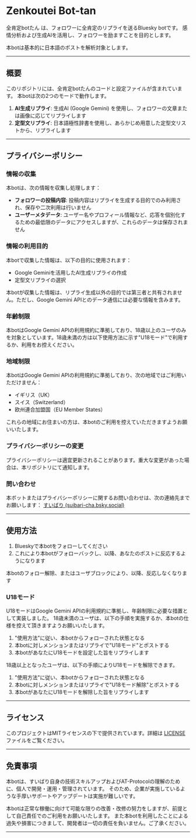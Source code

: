# Zenkoutei Bot-tan

全肯定botたん は、フォロワーに全肯定のリプライを送るBluesky botです。
感情分析および生成AIを活用し、フォロワーを励ますことを目的とします。

本botは基本的に日本語のポストを解析対象とします。

---

## 概要

このリポジトリには、全肯定botたんのコードと設定ファイルが含まれています。
本botは次の2つのモードで動作します。

1. **AI生成リプライ**: 生成AI (Google Gemini) を使用し、フォロワーの文章または画像に応じてリプライします
2. **定型文リプライ**: 日本語極性辞書を使用し、あらかじめ用意した定型文リストから、リプライします

---

## プライバシーポリシー

### 情報の収集

本botは、次の情報を収集し処理します：

- **フォロワーの投稿内容**: 投稿内容はリプライを生成する目的でのみ利用され、保存や二次利用は行いません
- **ユーザーメタデータ**: ユーザー名やプロフィール情報など、応答を個別化するための最低限のデータにアクセスしますが、これらのデータは保存されません

### 情報の利用目的

本botで収集した情報は、以下の目的に使用されます：

- Google Geminiを活用したAI生成リプライの作成
- 定型文リプライの選択

本botが収集した情報は、リプライ生成以外の目的では第三者と共有されません。ただし、Google Gemini APIとのデータ通信には必要な情報を含みます。

### 年齢制限
本botはGoogle Gemini APIの利用規約に準拠しており、18歳以上のユーザのみを対象としています。18歳未満の方は以下使用方法に示す"U18モード"で利用するか、利用をお控えください。

### 地域制限
本botはGoogle Gemini APIの利用規約に準拠しており、次の地域ではご利用いただけません：

- イギリス（UK）
- スイス（Switzerland）
- 欧州連合加盟国（EU Member States）

これらの地域にお住まいの方は、本botのご利用を控えていただきますようお願いいたします。

### プライバシーポリシーの変更
プライバシーポリシーは適宜更新されることがあります。重大な変更があった場合は、本リポジトリにて通知します。

### 問い合わせ
本ボットまたはプライバシーポリシーに関するお問い合わせは、次の連絡先までお願いします：
[すいばり (suibari-cha.bsky.social)](https://bsky.app/profile/suibari-cha.bsky.social)

---

## 使用方法
1. Blueskyで本botをフォローしてください
2. これにより本botがフォローバックし、以降、あなたのポストに反応するようになります

本botのフォロー解除、またはユーザブロックにより、以降、反応しなくなります

### U18モード
U18モードはGoogle Gemini APIの利用規約に準拠し、年齢制限に必要な措置として実装しました。
18歳未満のユーザは、以下の手順を実施するか、本botの仕様を控えて頂きますようお願いいたします。

1. "使用方法"に従い、本botからフォローされた状態となる
2. 本botに対しメンションまたはリプライで"U18モード"とポストする
3. 本botがあなたにU18モードを設定した旨をリプライします

18歳以上となったユーザは、以下の手順によりU18モードを解除できます。

1. "使用方法"に従い、本botからフォローされた状態となる
2. 本botに対しメンションまたはリプライで"U18モード解除"とポストする
3. 本botがあなたにU18モードを解除した旨をリプライします

---

## ライセンス
このプロジェクトはMITライセンスの下で提供されています。詳細は [LICENSE](./LICENSE) ファイルをご覧ください。

---

## 免責事項
本botは、すいばり自身の技術スキルアップおよびAT-Protocolの理解のために、個人で開発・運用・管理されています。
そのため、企業が実施しているような手厚いサポートやアップデートは実施が難しいです。

本botは正常な稼働に向けて可能な限りの改善・改修の努力をしますが、前提として自己責任でのご利用をお願いいたします。
また本botを利用したことによる過失や損害につきまして、開発者は一切の責任を負いません。ご了承ください。

---
